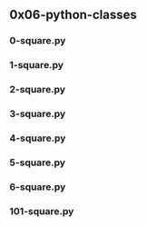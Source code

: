 ## 0x06-python-classes
### 0-square.py
### 1-square.py
### 2-square.py
### 3-square.py
### 4-square.py
### 5-square.py
### 6-square.py
### 101-square.py
